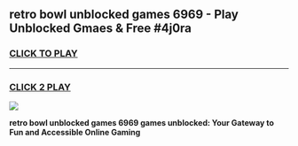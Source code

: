 
## retro bowl unblocked games 6969 - Play Unblocked Gmaes & Free #4j0ra
<h3>
<a href="https://news.freeplayer.one?title=retro_bowl_unblocked_games_6969&ref=03M">CLICK TO PLAY</a></h3>
<hr>

<h3>
<a href="https://news.freeplayer.one?title=retro_bowl_unblocked_games_6969&ref=03M">CLICK 2 PLAY</a>
  
</h3>

<a href="https://news.freeplayer.one?title=retro_bowl_unblocked_games_6969&ref=03M"><img src="https://clearcache.store/games.png"></a>


**retro bowl unblocked games 6969 games unblocked: Your Gateway to Fun and Accessible Online Gaming**
